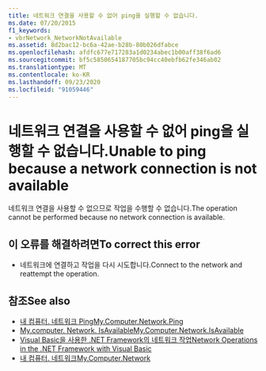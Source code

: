 ```yaml
---
title: 네트워크 연결을 사용할 수 없어 ping을 실행할 수 없습니다.
ms.date: 07/20/2015
f1_keywords:
- vbrNetwork_NetworkNotAvailable
ms.assetid: 8d2bac12-bc6a-42ae-b28b-80b026dfabce
ms.openlocfilehash: afdfc677e717283a1d0234abec1b00aff38f6ad6
ms.sourcegitcommit: bf5c5850654187705bc94cc40ebfb62fe346ab02
ms.translationtype: MT
ms.contentlocale: ko-KR
ms.lasthandoff: 09/23/2020
ms.locfileid: "91059446"
---
```

# <a name="unable-to-ping-because-a-network-connection-is-not-available"></a><span data-ttu-id="a9e67-102">네트워크 연결을 사용할 수 없어 ping을 실행할 수 없습니다.</span><span class="sxs-lookup"><span data-stu-id="a9e67-102">Unable to ping because a network connection is not available</span></span>

<span data-ttu-id="a9e67-103">네트워크 연결을 사용할 수 없으므로 작업을 수행할 수 없습니다.</span><span class="sxs-lookup"><span data-stu-id="a9e67-103">The operation cannot be performed because no network connection is available.</span></span>  
  
## <a name="to-correct-this-error"></a><span data-ttu-id="a9e67-104">이 오류를 해결하려면</span><span class="sxs-lookup"><span data-stu-id="a9e67-104">To correct this error</span></span>  
  
- <span data-ttu-id="a9e67-105">네트워크에 연결하고 작업을 다시 시도합니다.</span><span class="sxs-lookup"><span data-stu-id="a9e67-105">Connect to the network and reattempt the operation.</span></span>  
  
## <a name="see-also"></a><span data-ttu-id="a9e67-106">참조</span><span class="sxs-lookup"><span data-stu-id="a9e67-106">See also</span></span>

- [<span data-ttu-id="a9e67-107">내 컴퓨터. 네트워크 Ping</span><span class="sxs-lookup"><span data-stu-id="a9e67-107">My.Computer.Network.Ping</span></span>](xref:Microsoft.VisualBasic.Devices.Network.Ping%2A)
- [<span data-ttu-id="a9e67-108">My.computer. Network. IsAvailable</span><span class="sxs-lookup"><span data-stu-id="a9e67-108">My.Computer.Network.IsAvailable</span></span>](xref:Microsoft.VisualBasic.Devices.Network.IsAvailable)
- <span data-ttu-id="a9e67-109">[Visual Basic을 사용한 .NET Framework의 네트워크 작업](/previous-versions/visualstudio/visual-studio-2010/ms172756(v=vs.100))</span><span class="sxs-lookup"><span data-stu-id="a9e67-109">[Network Operations in the .NET Framework with Visual Basic](/previous-versions/visualstudio/visual-studio-2010/ms172756(v=vs.100))</span></span>
- [<span data-ttu-id="a9e67-110">내 컴퓨터. 네트워크</span><span class="sxs-lookup"><span data-stu-id="a9e67-110">My.Computer.Network</span></span>](xref:Microsoft.VisualBasic.Devices.Network)
